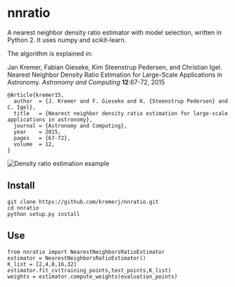 # nnratio
A nearest neighbor density ratio estimator with model selection, written in Python 2. It uses numpy and scikit-learn.

The algorithm is explained in: 

Jan Kremer, Fabian Gieseke, Kim Steenstrup Pedersen, and Christian Igel. Nearest Neighbor Density Ratio Estimation for Large-Scale Applications in Astronomy. *Astronomy and Computing* **12**:67-72, 2015

```
@Article{kremer15,
  author  = {J. Kremer and F. Gieseke and K. {Steenstrup Pedersen} and C. Igel},
  title   = {Nearest neighbor density ratio estimation for large-scale applications in astronomy},
  journal = {Astronomy and Computing},
  year    = 2015,
  pages   = {67-72},
  volume  = 12,
}
```


![Density ratio estimation example](/images/example.png)

## Install
```
git clone https://github.com/kremerj/nnratio.git
cd nnratio
python setup.py install
```

## Use
```
from nnratio import NearestNeighborsRatioEstimator
estimator = NearestNeighborsRatioEstimator()
K_list = [2,4,8,16,32]
estimator.fit_cv(training_points,test_points,K_list)
weights = estimator.compute_weights(evaluation_points)
```
